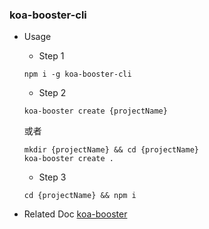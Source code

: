 ### koa-booster-cli
- Usage
  - Step 1
  ```
  npm i -g koa-booster-cli
  ```
  - Step 2
  ```
  koa-booster create {projectName}

  ```
  或者
  ```
  mkdir {projectName} && cd {projectName}
  koa-booster create .
  ```
  - Step 3 

  ```
  cd {projectName} && npm i
  ```
- Related Doc [koa-booster](https://www.npmjs.com/package/koa-booster)